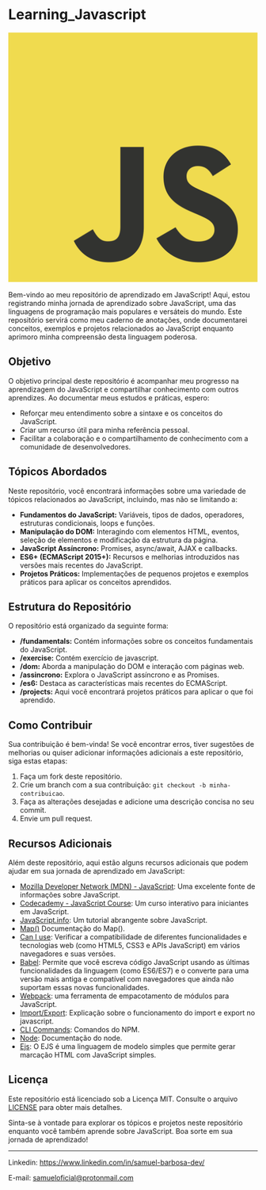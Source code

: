 # Learning_Javascript
![JavaScript Logo](https://raw.githubusercontent.com/voodootikigod/logo.js/master/js.png)

Bem-vindo ao meu repositório de aprendizado em JavaScript! Aqui, estou registrando minha jornada de aprendizado sobre JavaScript, uma das linguagens de programação mais populares e versáteis do mundo. Este repositório servirá como meu caderno de anotações, onde documentarei conceitos, exemplos e projetos relacionados ao JavaScript enquanto aprimoro minha compreensão desta linguagem poderosa.

## Objetivo

O objetivo principal deste repositório é acompanhar meu progresso na aprendizagem do JavaScript e compartilhar conhecimento com outros aprendizes. Ao documentar meus estudos e práticas, espero:

- Reforçar meu entendimento sobre a sintaxe e os conceitos do JavaScript.
- Criar um recurso útil para minha referência pessoal.
- Facilitar a colaboração e o compartilhamento de conhecimento com a comunidade de desenvolvedores.

## Tópicos Abordados

Neste repositório, você encontrará informações sobre uma variedade de tópicos relacionados ao JavaScript, incluindo, mas não se limitando a:

- **Fundamentos do JavaScript:** Variáveis, tipos de dados, operadores, estruturas condicionais, loops e funções.
- **Manipulação do DOM:** Interagindo com elementos HTML, eventos, seleção de elementos e modificação da estrutura da página.
- **JavaScript Assíncrono:** Promises, async/await, AJAX e callbacks.
- **ES6+ (ECMAScript 2015+):** Recursos e melhorias introduzidos nas versões mais recentes do JavaScript.
- **Projetos Práticos:** Implementações de pequenos projetos e exemplos práticos para aplicar os conceitos aprendidos.

## Estrutura do Repositório

O repositório está organizado da seguinte forma:

- **/fundamentals:** Contém informações sobre os conceitos fundamentais do JavaScript.
- **/exercise:** Contém exercício de javascript.
- **/dom:** Aborda a manipulação do DOM e interação com páginas web.
- **/assincrono:** Explora o JavaScript assíncrono e as Promises.
- **/es6:** Destaca as características mais recentes do ECMAScript.
- **/projects:** Aqui você encontrará projetos práticos para aplicar o que foi aprendido.


## Como Contribuir

Sua contribuição é bem-vinda! Se você encontrar erros, tiver sugestões de melhorias ou quiser adicionar informações adicionais a este repositório, siga estas etapas:

1. Faça um fork deste repositório.
2. Crie um branch com a sua contribuição: `git checkout -b minha-contribuicao`.
3. Faça as alterações desejadas e adicione uma descrição concisa no seu commit.
4. Envie um pull request.

## Recursos Adicionais

Além deste repositório, aqui estão alguns recursos adicionais que podem ajudar em sua jornada de aprendizado em JavaScript:

- [Mozilla Developer Network (MDN) - JavaScript](https://developer.mozilla.org/en-US/docs/Web/JavaScript): Uma excelente fonte de informações sobre JavaScript.
- [Codecademy - JavaScript Course](https://www.codecademy.com/learn/introduction-to-javascript): Um curso interativo para iniciantes em JavaScript.
- [JavaScript.info](https://javascript.info/): Um tutorial abrangente sobre JavaScript.
- [Map()](https://developer.mozilla.org/pt-BR/docs/Web/JavaScript/Reference/Global_Objects/Array/map) Documentação do Map().
- [Can I use](https://caniuse.com/): Verificar a compatibilidade de diferentes funcionalidades e tecnologias web (como HTML5, CSS3 e APIs JavaScript) em vários navegadores e suas versões.
- [Babel](https://babeljs.io/): Permite que você escreva código JavaScript usando as últimas funcionalidades da linguagem (como ES6/ES7) e o converte para uma versão mais antiga e compatível com navegadores que ainda não suportam essas novas funcionalidades.
- [Webpack](https://webpack.js.org/): uma ferramenta de empacotamento de módulos para JavaScript.
- [Import/Export](https://developer.mozilla.org/pt-BR/docs/Web/JavaScript/Reference/Statements/export): Explicação sobre o funcionamento do import e export no javascript.
- [CLI Commands](https://docs.npmjs.com/cli/v9/commands?v=true): Comandos do NPM.
- [Node](https://nodejs.org/pt/learn/getting-started/introduction-to-nodejs): Documentação do node.
- [Ejs](https://ejs.co/): O EJS é uma linguagem de modelo simples que permite
 gerar marcação HTML com JavaScript simples.

## Licença

Este repositório está licenciado sob a Licença MIT. Consulte o arquivo [LICENSE](LICENSE) para obter mais detalhes.

Sinta-se à vontade para explorar os tópicos e projetos neste repositório enquanto você também aprende sobre JavaScript. Boa sorte em sua jornada de aprendizado!

---
Linkedin: <https://www.linkedin.com/in/samuel-barbosa-dev/> 

E-mail: <samueloficial@protonmail.com>